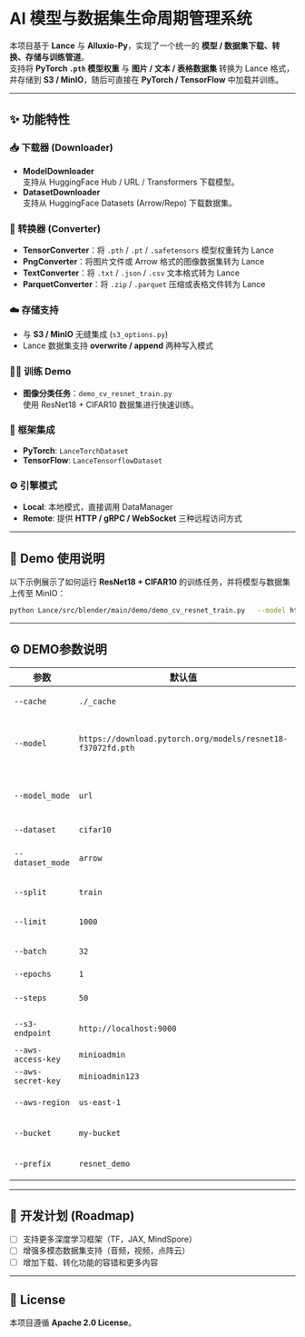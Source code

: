 # AI 模型与数据集生命周期管理系统

本项目基于 **Lance** 与 **Alluxio-Py**，实现了一个统一的 **模型 / 数据集下载、转换、存储与训练管道**。  
支持将 **PyTorch `.pth` 模型权重** 与 **图片 / 文本 / 表格数据集** 转换为 Lance 格式，并存储到 **S3 / MinIO**，随后可直接在 **PyTorch / TensorFlow** 中加载并训练。

---

## ✨ 功能特性

### 📥 下载器 (Downloader)

- **ModelDownloader**  
  支持从 HuggingFace Hub / URL / Transformers 下载模型。
- **DatasetDownloader**  
  支持从 HuggingFace Datasets (Arrow/Repo) 下载数据集。

### 🔄 转换器 (Converter)

- **TensorConverter**：将 `.pth` / `.pt` / `.safetensors` 模型权重转为 Lance  
- **PngConverter**：将图片文件或 Arrow 格式的图像数据集转为 Lance  
- **TextConverter**：将 `.txt` / `.json` / `.csv` 文本格式转为 Lance  
- **ParquetConverter**：将 `.zip` / `.parquet` 压缩或表格文件转为 Lance  

### ☁️ 存储支持

- 与 **S3 / MinIO** 无缝集成 (`s3_options.py`)  
- Lance 数据集支持 **overwrite / append** 两种写入模式

### 🧑‍💻 训练 Demo

- **图像分类任务**：`demo_cv_resnet_train.py`  
  使用 ResNet18 + CIFAR10 数据集进行快速训练。

### 🔗 框架集成

- **PyTorch**: `LanceTorchDataset`  
- **TensorFlow**: `LanceTensorflowDataset`

### ⚙️ 引擎模式

- **Local**: 本地模式，直接调用 DataManager  
- **Remote**: 提供 **HTTP / gRPC / WebSocket** 三种远程访问方式  

---

## 🚀 Demo 使用说明

以下示例展示了如何运行 **ResNet18 + CIFAR10** 的训练任务，并将模型与数据集上传至 MinIO：

```bash
python Lance/src/blender/main/demo/demo_cv_resnet_train.py   --model https://download.pytorch.org/models/resnet18-f37072fd.pth   --model_mode url   --dataset cifar10   --dataset_mode arrow   --split train   --limit 500   --batch 32   --epochs 1   --steps 50   --s3-endpoint http://localhost:9000   --aws-access-key minioadmin   --aws-secret-key minioadmin123   --aws-region us-east-1   --bucket my-bucket   --prefix resnet_demo
```

---

## ⚙️ DEMO参数说明

| 参数               | 默认值                                                      | 说明                                                |
| ------------------ | ----------------------------------------------------------- | --------------------------------------------------- |
| `--cache`          | `./_cache`                                                  | 模型与数据集的本地缓存路径                          |
| `--model`          | `https://download.pytorch.org/models/resnet18-f37072fd.pth` | 模型路径（URL / HuggingFace Repo / Transformers）   |
| `--model_mode`     | `url`                                                       | 模型下载模式，可选：`url` / `repo` / `transformers` |
| `--dataset`        | `cifar10`                                                   | 数据集名称                                          |
| `--dataset_mode`   | `arrow`                                                     | 数据集模式，可选：`repo` / `arrow`                  |
| `--split`          | `train`                                                     | 数据集划分，如 `train` / `test`                     |
| `--limit`          | `1000`                                                      | 限制加载的数据条数                                  |
| `--batch`          | `32`                                                        | 批大小 (Batch Size)                                 |
| `--epochs`         | `1`                                                         | 训练轮数                                            |
| `--steps`          | `50`                                                        | 每轮训练的迭代步数                                  |
| `--s3-endpoint`    | `http://localhost:9000`                                     | S3/MinIO 服务地址                                   |
| `--aws-access-key` | `minioadmin`                                                | MinIO 访问密钥                                      |
| `--aws-secret-key` | `minioadmin123`                                             | MinIO 密钥                                          |
| `--aws-region`     | `us-east-1`                                                 | AWS 区域（默认 us-east-1）                          |
| `--bucket`         | `my-bucket`                                                 | S3/MinIO 的存储桶名称                               |
| `--prefix`         | `resnet_demo`                                               | 存储前缀（项目命名空间）                            |

---

## 📌 开发计划 (Roadmap)

- [ ] 支持更多深度学习框架（TF，JAX, MindSpore）   
- [ ] 增强多模态数据集支持（音频，视频，点阵云）  
- [ ] 增加下载、转化功能的容错和更多内容

---

## 📜 License

本项目遵循 **Apache 2.0 License**。  